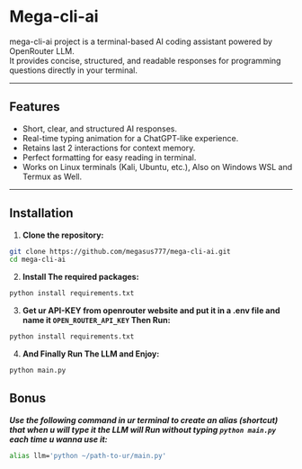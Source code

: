 # Mega-cli-ai

mega-cli-ai project is a terminal-based AI coding assistant powered by OpenRouter LLM.  
It provides concise, structured, and readable responses for programming questions directly in your terminal.

---

## Features

- Short, clear, and structured AI responses.
- Real-time typing animation for a ChatGPT-like experience.
- Retains last 2 interactions for context memory.
- Perfect formatting for easy reading in terminal.
- Works on Linux terminals (Kali, Ubuntu, etc.), Also on Windows WSL and Termux as Well.

---

## Installation

1. **Clone the repository:**

```bash
git clone https://github.com/megasus777/mega-cli-ai.git
cd mega-cli-ai
```
2. **Install The required packages:**
```bash
python install requirements.txt
```
3. **Get ur API-KEY from openrouter website and put it in a .env file and name it ``OPEN_ROUTER_API_KEY`` Then Run:**
```bash
python install requirements.txt
```
4. **And Finally Run The LLM and Enjoy:**
```bash
python main.py
```
## Bonus
***Use the following command in ur terminal to create an alias (shortcut) that when u will type it the LLM will Run without typing ``python main.py`` each time u wanna use it:***
```bash
alias llm='python ~/path-to-ur/main.py'
```